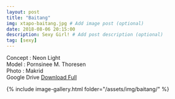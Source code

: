 ```yaml
---
layout: post
title: "Baitang"
img: xtapo-baitang.jpg # Add image post (optional)
date: 2018-08-06 20:15:00
description: Sexy Girl! # Add post description (optional)
tag: [sexy]
---
```

Concept : Neon Light  
Model : Pornsinee M. Thoresen  
Photo : Makrid           
Google Drive [Download Full](http://gestyy.com/e0Gqvd)

{% include image-gallery.html folder="/assets/img/baitang/" %}
